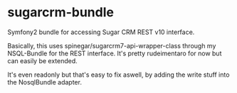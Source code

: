 sugarcrm-bundle
===============

Symfony2 bundle for accessing Sugar CRM REST v10 interface.

Basically, this uses spinegar/sugarcrm7-api-wrapper-class through my
NSQL-Bundle for the REST interface. It's pretty rudeimentaro for now but can
easily be extended.

It's even readonly but that's easy to fix aswell, by adding the write stuff
into the NosqlBundle adapter.

